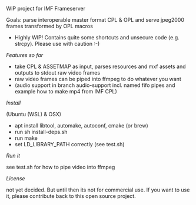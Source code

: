WIP project for IMF Frameserver 

Goals: parse interoperable master format CPL & OPL and serve jpeg2000 frames transformed by OPL macros

- Highly WIP! Contains quite some shortcuts and unsecure code (e.g. strcpy). Please use with caution :-)

*Features so far*

- take CPL & ASSETMAP as input, parses resources and mxf assets and outputs to stdout raw video frames
- raw video frames can be piped into ffmpeg to do whatever you want
- (audio support in branch audio-support incl. named fifo pipes and example how to make mp4 from IMF CPL)

*Install*

(Ubuntu (WSL) & OSX)
- apt install libtool, automake, autoconf, cmake (or brew)
- run sh install-deps.sh
- run make
- set LD_LIBRARY_PATH correctly (see test.sh)

*Run it*

see test.sh for how to pipe video into ffmpeg

*License*

not yet decided. But until then its not for commercial use. If you want to use it, please contribute back to this open source project.
